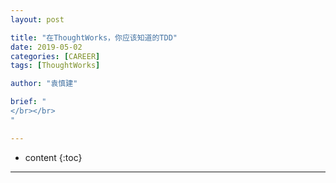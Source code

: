```yaml
---
layout: post

title: "在ThoughtWorks，你应该知道的TDD"
date: 2019-05-02
categories: [CAREER]
tags: [ThoughtWorks]

author: "袁慎建"

brief: "
</br></br>
"

---
```


* content
{:toc}

---


























